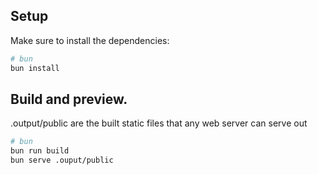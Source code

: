## Setup

Make sure to install the dependencies:

```bash
# bun
bun install
```

## Build and preview.
.output/public are the built static files that any web server can serve out

```bash
# bun
bun run build
bun serve .ouput/public
```
